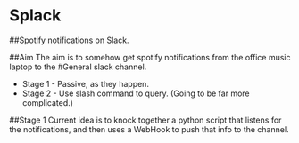 Splack
======

##Spotify notifications on Slack.

##Aim
The aim is to somehow get spotify notifications from the office music laptop to the #General slack channel. 

* Stage 1 - Passive, as they happen. 
* Stage 2 - Use slash command to query. (Going to be far more complicated.)

##Stage 1
Current idea is to knock together a python script that listens for the notifications, and then uses a WebHook to push that info to the channel.
